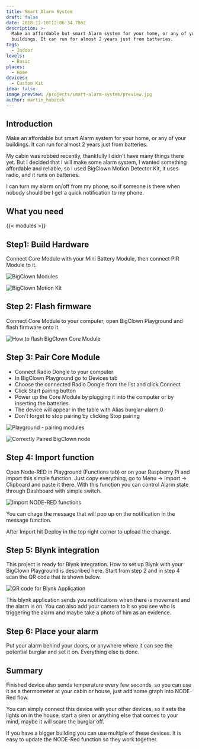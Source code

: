 ```yaml
---
title: Smart Alarm System
draft: false
date: 2018-12-10T12:06:34.786Z
description: >-
  Make an affordable but smart Alarm system for your home, or any of your
  buildings. It can run for almost 2 years just from batteries.
tags:
  - Indoor
levels:
  - Basic
places:
  - Home
devices:
  - Custom Kit
idea: false
image_preview: /projects/smart-alarm-system/preview.jpg
author: martin_hubacek
---
```

## Introduction

Make an affordable but smart Alarm system for your home, or any of your buildings. It can run for almost 2 years just from batteries.

My cabin was robbed recently, thankfully I didn't have many things there yet. But I decided that I will make some alarm system, I wanted something affordable and reliable, so I used BigClown Motion Detector Kit, it uses radio, and it runs on batteries.

I can turn my alarm on/off from my phone, so if someone is there when nobody should be I get a quick notification to my phone.

## What you need

{{< modules >}}

## Step1: Build Hardware

Connect Core Module with your Mini Battery Module, then connect PIR Module to it.

![BigClown Modules](https://res.cloudinary.com/lukasfabik/image/upload/v1559587359/projects/smart-alarm-system/image_3LoBtGnNdW.png.jpg "BigClown Modules")

![BigClown Motion Kit](https://res.cloudinary.com/lukasfabik/image/upload/v1559587358/projects/smart-alarm-system/img_1339_ywiLqhFjb8.jpg "BigClown Motion Kit")

## Step 2: Flash firmware

Connect Core Module to your computer, open BigClown Playground and flash firmware onto it.

![How to flash BigClown Core Module](https://res.cloudinary.com/lukasfabik/image/upload/v1559587359/projects/smart-alarm-system/image_ZQkx3FuIoK.png.jpg "How to flash BigClown Core Module")

## Step 3: Pair Core Module

* Connect Radio Dongle to your computer
* In BigClown Playground go to Devices tab
* Choose the connected Radio Dongle from the list and click Connect
* Click Start pairing button
* Power up the Core Module by plugging it into the computer or by inserting the batteries
* The device will appear in the table with Alias burglar-alarm:0
* Don't forget to stop pairing by clicking Stop pairing

![Playground - pairing modules](https://res.cloudinary.com/lukasfabik/image/upload/v1559587358/projects/smart-alarm-system/image_2YQdmTueMy.png.jpg "Playground - pairing modules")

![Correctly Paired BigClown node](https://res.cloudinary.com/lukasfabik/image/upload/v1559587358/projects/smart-alarm-system/image_K6rRKHxr1D.png.jpg "Correctly Paired BigClown node")

## Step 4: Import function

Open Node-RED in Playground (Functions tab) or on your Raspberry Pi and import this simple function. Just copy everything, go to Menu -> Import -> Clipboard and paste it there. With this function you can control Alarm state through Dashboard with simple switch.

![Import NODE-RED functions](https://res.cloudinary.com/lukasfabik/image/upload/v1559587358/projects/smart-alarm-system/image_MTEa4c8wwN.png.jpg "Import NODE-RED functions")

You can chage the message that will pop up on the notification in the message function.

After Import hit Deploy in the top right corner to upload the change.

## Step 5: Blynk integration

This project is ready for Blynk integration. How to set up Blynk with your BigClown Playground is described here. Start from step 2 and in step 4 scan the QR code that is shown below.

![QR code for Blynk Application](https://res.cloudinary.com/lukasfabik/image/upload/v1559587358/projects/smart-alarm-system/image_zeNVpkYDqg.png.jpg "QR code for Blynk Application")

This blynk application sends you notifications when there is movement and the alarm is on. You can also add your camera to it so you see who is triggering the alarm and maybe take a photo of him as an evidence.

## Step 6: Place your alarm

Put your alarm behind your doors, or anywhere where it can see the potential burglar and set it on. Everything else is done.

## Summary

Finished device also sends temperature every few seconds, so you can use it as a thermometer at your cabin or house, just add some graph into NODE-Red flow.

You can simply connect this device with your other devices, so it sets the lights on in the house, start a siren or anything else that comes to your mind, maybe it will scare the burglar off.

If you have a bigger building you can use multiple of these devices. It is easy to update the NODE-Red function so they work together.
